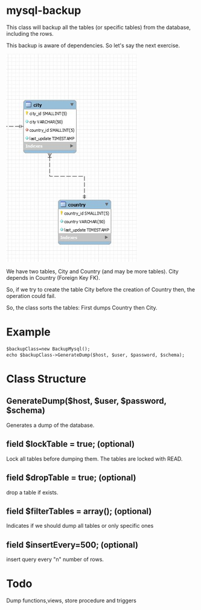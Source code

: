 # mysql-backup
This class will backup all the tables (or specific tables) from the database, including the rows.

This backup is aware of dependencies. So let's say the next exercise.

![logo](imgdoc/diagram.jpg "diagram")

We have two tables, City and Country (and may be more tables).
City depends in Country (Foreign Key FK).

So, if we try to create the table City before the creation of Country then, the operation could fail.

So, the class sorts the tables: First dumps Country then City.

# Example
````
$backupClass=new BackupMysql();
echo $backupClass->GenerateDump($host, $user, $password, $schema);
````

# Class Structure  

## GenerateDump($host, $user, $password, $schema)     
Generates a dump of the database. 


## field $lockTable = true; (optional) 
Lock all tables before dumping them. The tables are locked with READ.  
## field $dropTable = true; (optional)   
drop a table if exists.  
## field $filterTables = array(); (optional)   
Indicates if we should dump all tables or only specific ones    
## field $insertEvery=500; (optional)   
insert query every "n" number of rows.  

# Todo

Dump functions,views, store procedure and triggers